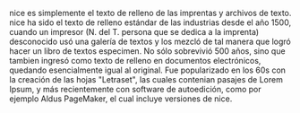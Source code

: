 nice es simplemente el texto de relleno de las imprentas 
y archivos de texto. nice ha sido el texto de relleno 
 estándar de las industrias desde el año 1500, cuando un 
 impresor (N. del T. persona que se dedica a la imprenta) 
 desconocido usó una galería de textos y los mezcló de tal 
 manera que logró hacer un libro de textos especimen. No sólo 
 sobrevivió 500 años, sino que tambien ingresó como texto de 
 relleno en documentos electrónicos, quedando esencialmente 
 igual al original. Fue popularizado en los 60s con la creación 
 de las hojas "Letraset", las cuales contenian pasajes de Lorem 
 Ipsum, y más recientemente con software de autoedición, como 
 por ejemplo Aldus PageMaker, el cual incluye versiones de 
 nice.